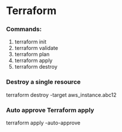 # Terraform
### Commands:
1. terraform init
2. terraform validate
3. terraform plan
4. terraform apply
5. terraform destroy

### Destroy a single resource
terraform destroy -target aws_instance.abc12

### Auto approve Terraform apply
terraform apply -auto-approve
